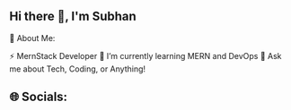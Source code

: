 ## Hi there 👋, I'm Subhan

 🚀 About Me:
 
⚡ MernStack Developer
🌱 I’m currently learning MERN and DevOps
💬 Ask me about Tech, Coding, or Anything!


## 🌐 Socials:
